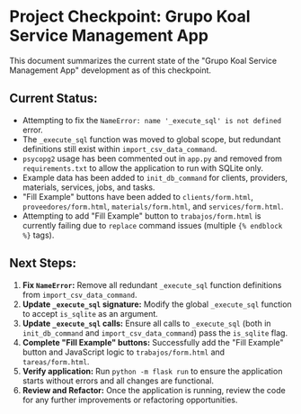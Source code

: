 # Project Checkpoint: Grupo Koal Service Management App

This document summarizes the current state of the "Grupo Koal Service Management App" development as of this checkpoint.

## Current Status:
- Attempting to fix the `NameError: name '_execute_sql' is not defined` error.
- The `_execute_sql` function was moved to global scope, but redundant definitions still exist within `import_csv_data_command`.
- `psycopg2` usage has been commented out in `app.py` and removed from `requirements.txt` to allow the application to run with SQLite only.
- Example data has been added to `init_db_command` for clients, providers, materials, services, jobs, and tasks.
- "Fill Example" buttons have been added to `clients/form.html`, `proveedores/form.html`, `materials/form.html`, and `services/form.html`.
- Attempting to add "Fill Example" button to `trabajos/form.html` is currently failing due to `replace` command issues (multiple `{% endblock %}` tags).

## Next Steps:
1.  **Fix `NameError`:** Remove all redundant `_execute_sql` function definitions from `import_csv_data_command`.
2.  **Update `_execute_sql` signature:** Modify the global `_execute_sql` function to accept `is_sqlite` as an argument.
3.  **Update `_execute_sql` calls:** Ensure all calls to `_execute_sql` (both in `init_db_command` and `import_csv_data_command`) pass the `is_sqlite` flag.
4.  **Complete "Fill Example" buttons:** Successfully add the "Fill Example" button and JavaScript logic to `trabajos/form.html` and `tareas/form.html`.
5.  **Verify application:** Run `python -m flask run` to ensure the application starts without errors and all changes are functional.
6.  **Review and Refactor:** Once the application is running, review the code for any further improvements or refactoring opportunities.